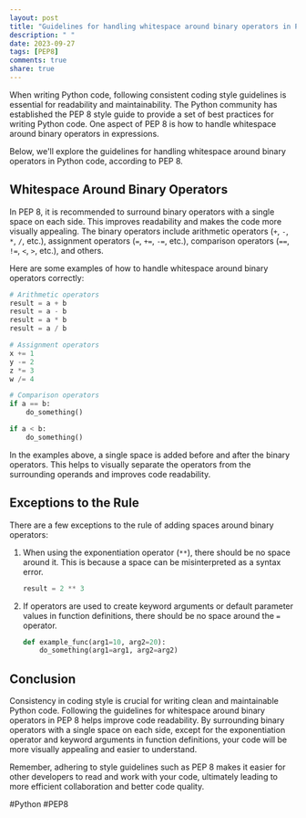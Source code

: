 ```yaml
---
layout: post
title: "Guidelines for handling whitespace around binary operators in PEP 8"
description: " "
date: 2023-09-27
tags: [PEP8]
comments: true
share: true
---
```


When writing Python code, following consistent coding style guidelines is essential for readability and maintainability. The Python community has established the PEP 8 style guide to provide a set of best practices for writing Python code. One aspect of PEP 8 is how to handle whitespace around binary operators in expressions.

Below, we'll explore the guidelines for handling whitespace around binary operators in Python code, according to PEP 8.

## Whitespace Around Binary Operators

In PEP 8, it is recommended to surround binary operators with a single space on each side. This improves readability and makes the code more visually appealing. The binary operators include arithmetic operators (`+`, `-`, `*`, `/`, etc.), assignment operators (`=`, `+=`, `-=`, etc.), comparison operators (`==`, `!=`, `<`, `>`, etc.), and others.

Here are some examples of how to handle whitespace around binary operators correctly:

```python
# Arithmetic operators
result = a + b
result = a - b
result = a * b
result = a / b

# Assignment operators
x += 1
y -= 2
z *= 3
w /= 4

# Comparison operators
if a == b:
    do_something()

if a < b:
    do_something()
```

In the examples above, a single space is added before and after the binary operators. This helps to visually separate the operators from the surrounding operands and improves code readability.

## Exceptions to the Rule

There are a few exceptions to the rule of adding spaces around binary operators:

1. When using the exponentiation operator (`**`), there should be no space around it. This is because a space can be misinterpreted as a syntax error.
   
   ```python
   result = 2 ** 3
   ```

2. If operators are used to create keyword arguments or default parameter values in function definitions, there should be no space around the `=` operator.

   ```python
   def example_func(arg1=10, arg2=20):
       do_something(arg1=arg1, arg2=arg2)
   ```

## Conclusion

Consistency in coding style is crucial for writing clean and maintainable Python code. Following the guidelines for whitespace around binary operators in PEP 8 helps improve code readability. By surrounding binary operators with a single space on each side, except for the exponentiation operator and keyword arguments in function definitions, your code will be more visually appealing and easier to understand.

Remember, adhering to style guidelines such as PEP 8 makes it easier for other developers to read and work with your code, ultimately leading to more efficient collaboration and better code quality.

#Python #PEP8